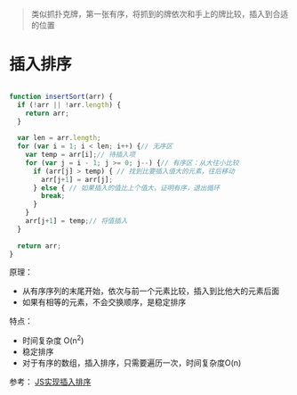 > 类似抓扑克牌，第一张有序，将抓到的牌依次和手上的牌比较，插入到合适的位置

# 插入排序
```javascript

function insertSort(arr) {
  if (!arr || !arr.length) {
    return arr;
  }
  
  var len = arr.length;
  for (var i = 1; i < len; i++) {// 无序区
    var temp = arr[i];// 待插入项
    for (var j = i - 1; j >= 0; j--) {// 有序区：从大往小比较
      if (arr[j] > temp) { // 找到比要插入值大的元素，往后移动
        arr[j+1] = arr[j];
      } else { // 如果插入的值比上个值大，证明有序，退出循环
        break;
      }
    }
    arr[j+1] = temp;// 将值插入
  }
  
  return arr;
}

```

原理：
* 从有序序列的末尾开始，依次与前一个元素比较，插入到比他大的元素后面
* 如果有相等的元素，不会交换顺序，是稳定排序

特点：
* 时间复杂度 O(n<sup>2</sup>)
* 稳定排序
* 对于有序的数组，插入排序，只需要遍历一次，时间复杂度O(n)

参考：
  [JS实现插入排序](https://segmentfault.com/a/1190000015489767)
